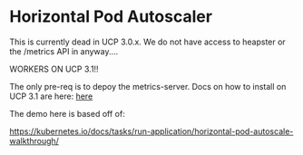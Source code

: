 # Horizontal Pod Autoscaler 

This is currently dead in UCP 3.0.x. We do not have access to heapster or the
/metrics API in anyway....

WORKERS ON UCP 3.1!! 

The only pre-req is to depoy the metrics-server. Docs on how to install
 on UCP 3.1 are here: [here](./../metrics-server)

The demo here is based off of: 

https://kubernetes.io/docs/tasks/run-application/horizontal-pod-autoscale-walkthrough/


